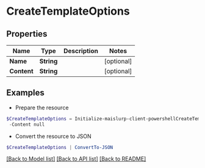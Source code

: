 # CreateTemplateOptions
## Properties

Name | Type | Description | Notes
------------ | ------------- | ------------- | -------------
**Name** | **String** |  | [optional] 
**Content** | **String** |  | [optional] 

## Examples

- Prepare the resource
```powershell
$CreateTemplateOptions = Initialize-maislurp-client-powershellCreateTemplateOptions  -Name null `
 -Content null
```

- Convert the resource to JSON
```powershell
$CreateTemplateOptions | ConvertTo-JSON
```

[[Back to Model list]](../README#documentation-for-models) [[Back to API list]](../README#documentation-for-api-endpoints) [[Back to README]](../README)

